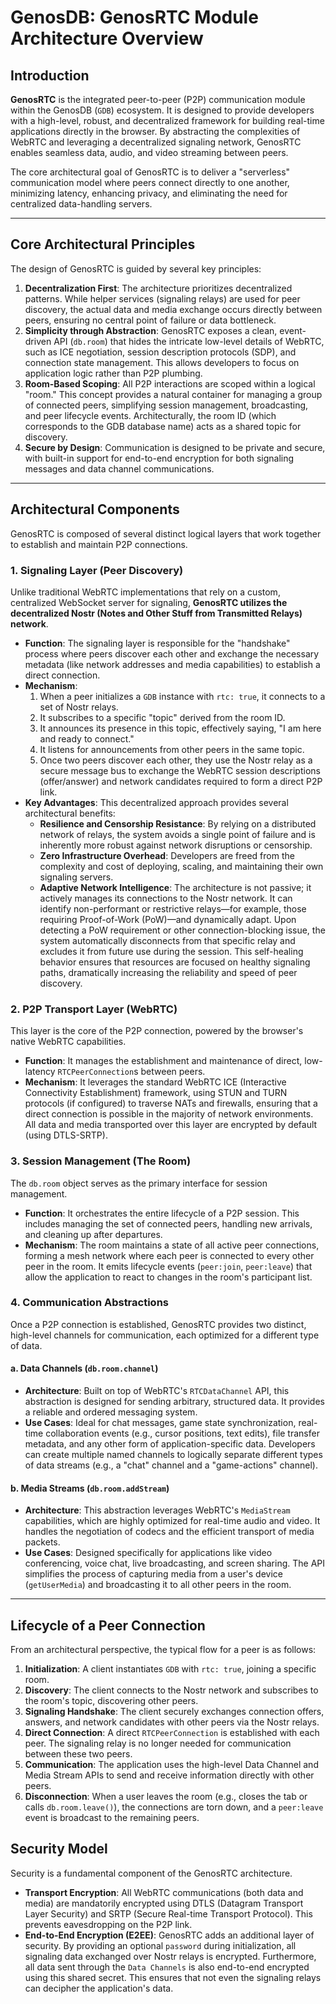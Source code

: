 # GenosDB: GenosRTC Module Architecture Overview

## Introduction

**GenosRTC** is the integrated peer-to-peer (P2P) communication module within the GenosDB (`GDB`) ecosystem. It is designed to provide developers with a high-level, robust, and decentralized framework for building real-time applications directly in the browser. By abstracting the complexities of WebRTC and leveraging a decentralized signaling network, GenosRTC enables seamless data, audio, and video streaming between peers.

The core architectural goal of GenosRTC is to deliver a "serverless" communication model where peers connect directly to one another, minimizing latency, enhancing privacy, and eliminating the need for centralized data-handling servers.

---

## Core Architectural Principles

The design of GenosRTC is guided by several key principles:

1.  **Decentralization First**: The architecture prioritizes decentralized patterns. While helper services (signaling relays) are used for peer discovery, the actual data and media exchange occurs directly between peers, ensuring no central point of failure or data bottleneck.
2.  **Simplicity through Abstraction**: GenosRTC exposes a clean, event-driven API (`db.room`) that hides the intricate low-level details of WebRTC, such as ICE negotiation, session description protocols (SDP), and connection state management. This allows developers to focus on application logic rather than P2P plumbing.
3.  **Room-Based Scoping**: All P2P interactions are scoped within a logical "room." This concept provides a natural container for managing a group of connected peers, simplifying session management, broadcasting, and peer lifecycle events. Architecturally, the room ID (which corresponds to the GDB database name) acts as a shared topic for discovery.
4.  **Secure by Design**: Communication is designed to be private and secure, with built-in support for end-to-end encryption for both signaling messages and data channel communications.

---

## Architectural Components

GenosRTC is composed of several distinct logical layers that work together to establish and maintain P2P connections.

### 1. Signaling Layer (Peer Discovery)

Unlike traditional WebRTC implementations that rely on a custom, centralized WebSocket server for signaling, **GenosRTC utilizes the decentralized Nostr (Notes and Other Stuff from Transmitted Relays) network**.

-   **Function**: The signaling layer is responsible for the "handshake" process where peers discover each other and exchange the necessary metadata (like network addresses and media capabilities) to establish a direct connection.
-   **Mechanism**:
    1.  When a peer initializes a `GDB` instance with `rtc: true`, it connects to a set of Nostr relays.
    2.  It subscribes to a specific "topic" derived from the room ID.
    3.  It announces its presence in this topic, effectively saying, "I am here and ready to connect."
    4.  It listens for announcements from other peers in the same topic.
    5.  Once two peers discover each other, they use the Nostr relay as a secure message bus to exchange the WebRTC session descriptions (offer/answer) and network candidates required to form a direct P2P link.
-   **Key Advantages**: This decentralized approach provides several architectural benefits:
    -   **Resilience and Censorship Resistance**: By relying on a distributed network of relays, the system avoids a single point of failure and is inherently more robust against network disruptions or censorship.
    -   **Zero Infrastructure Overhead**: Developers are freed from the complexity and cost of deploying, scaling, and maintaining their own signaling servers.
    -   **Adaptive Network Intelligence**: The architecture is not passive; it actively manages its connections to the Nostr network. It can identify non-performant or restrictive relays—for example, those requiring Proof-of-Work (PoW)—and dynamically adapt. Upon detecting a PoW requirement or other connection-blocking issue, the system automatically disconnects from that specific relay and excludes it from future use during the session. This self-healing behavior ensures that resources are focused on healthy signaling paths, dramatically increasing the reliability and speed of peer discovery.

### 2. P2P Transport Layer (WebRTC)

This layer is the core of the P2P connection, powered by the browser's native WebRTC capabilities.

-   **Function**: It manages the establishment and maintenance of direct, low-latency `RTCPeerConnection`s between peers.
-   **Mechanism**: It leverages the standard WebRTC ICE (Interactive Connectivity Establishment) framework, using STUN and TURN protocols (if configured) to traverse NATs and firewalls, ensuring that a direct connection is possible in the majority of network environments. All data and media transported over this layer are encrypted by default (using DTLS-SRTP).

### 3. Session Management (The Room)

The `db.room` object serves as the primary interface for session management.

-   **Function**: It orchestrates the entire lifecycle of a P2P session. This includes managing the set of connected peers, handling new arrivals, and cleaning up after departures.
-   **Mechanism**: The room maintains a state of all active peer connections, forming a mesh network where each peer is connected to every other peer in the room. It emits lifecycle events (`peer:join`, `peer:leave`) that allow the application to react to changes in the room's participant list.

### 4. Communication Abstractions

Once a P2P connection is established, GenosRTC provides two distinct, high-level channels for communication, each optimized for a different type of data.

#### a. Data Channels (`db.room.channel`)

-   **Architecture**: Built on top of WebRTC's `RTCDataChannel` API, this abstraction is designed for sending arbitrary, structured data. It provides a reliable and ordered messaging system.
-   **Use Cases**: Ideal for chat messages, game state synchronization, real-time collaboration events (e.g., cursor positions, text edits), file transfer metadata, and any other form of application-specific data. Developers can create multiple named channels to logically separate different types of data streams (e.g., a "chat" channel and a "game-actions" channel).

#### b. Media Streams (`db.room.addStream`)

-   **Architecture**: This abstraction leverages WebRTC's `MediaStream` capabilities, which are highly optimized for real-time audio and video. It handles the negotiation of codecs and the efficient transport of media packets.
-   **Use Cases**: Designed specifically for applications like video conferencing, voice chat, live broadcasting, and screen sharing. The API simplifies the process of capturing media from a user's device (`getUserMedia`) and broadcasting it to all other peers in the room.

---

## Lifecycle of a Peer Connection

From an architectural perspective, the typical flow for a peer is as follows:

1.  **Initialization**: A client instantiates `GDB` with `rtc: true`, joining a specific room.
2.  **Discovery**: The client connects to the Nostr network and subscribes to the room's topic, discovering other peers.
3.  **Signaling Handshake**: The client securely exchanges connection offers, answers, and network candidates with other peers via the Nostr relays.
4.  **Direct Connection**: A direct `RTCPeerConnection` is established with each peer. The signaling relay is no longer needed for communication between these two peers.
5.  **Communication**: The application uses the high-level Data Channel and Media Stream APIs to send and receive information directly with other peers.
6.  **Disconnection**: When a user leaves the room (e.g., closes the tab or calls `db.room.leave()`), the connections are torn down, and a `peer:leave` event is broadcast to the remaining peers.

## Security Model

Security is a fundamental component of the GenosRTC architecture.

-   **Transport Encryption**: All WebRTC communications (both data and media) are mandatorily encrypted using DTLS (Datagram Transport Layer Security) and SRTP (Secure Real-time Transport Protocol). This prevents eavesdropping on the P2P link.
-   **End-to-End Encryption (E2EE)**: GenosRTC adds an additional layer of security. By providing an optional `password` during initialization, all signaling data exchanged over Nostr relays is encrypted. Furthermore, all data sent through the `Data Channels` is also end-to-end encrypted using this shared secret. This ensures that not even the signaling relays can decipher the application's data.